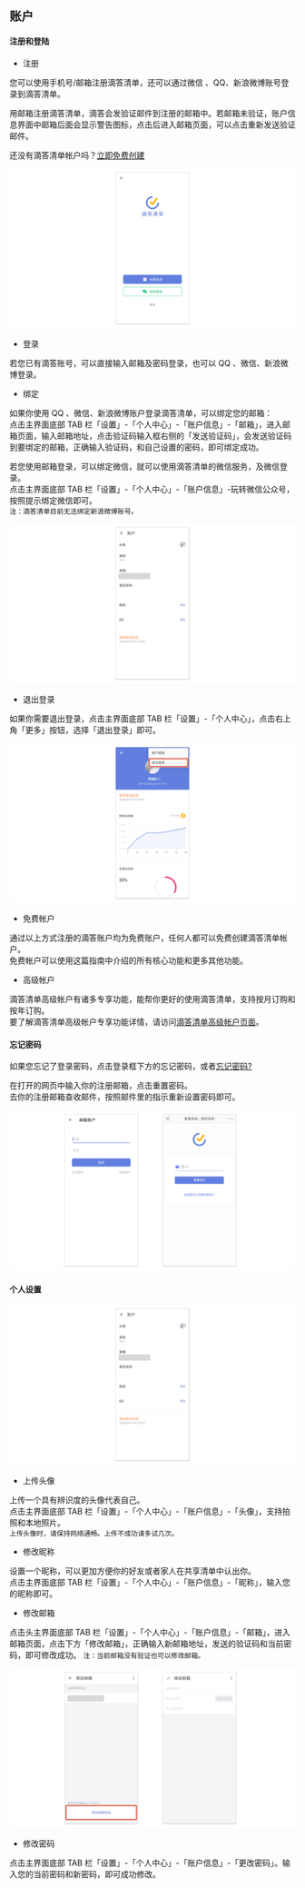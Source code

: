 ## 账户

#### 注册和登陆

* 注册

您可以使用手机号/邮箱注册滴答清单，还可以通过微信 、QQ、新浪微博账号登录到滴答清单。

用邮箱注册滴答清单，滴答会发验证邮件到注册的邮箱中。若邮箱未验证，账户信息界面中邮箱后面会显示警告图标，点击后进入邮箱页面，可以点击重新发送验证邮件。

还没有滴答清单帐户吗？[立即免费创建](https://dida365.com/signup)

![](../images/android/sign.png)

* 登录

若您已有滴答账号，可以直接输入邮箱及密码登录，也可以 QQ 、微信、新浪微博登录。

* 绑定

如果你使用 QQ 、微信、新浪微博账户登录滴答清单，可以绑定您的邮箱： <br>点击主界面底部 TAB 栏「设置」-「个人中心」-「账户信息」-「邮箱」，进入邮箱页面，输入邮箱地址，点击验证码输入框右侧的「发送验证码」，会发送验证码到要绑定的邮箱，正确输入验证码，和自己设置的密码，即可绑定成功。

若您使用邮箱登录，可以绑定微信，就可以使用滴答清单的微信服务，及微信登录。 <br>点击主界面底部 TAB 栏「设置」-「个人中心」-「账户信息」-玩转微信公众号，按照提示绑定微信即可。 <br>`注：滴答清单目前无法绑定新浪微博账号。`

![](../images/android/Binding20information.png)

* 退出登录

如果你需要退出登录，点击主界面底部 TAB 栏「设置」-「个人中心」，点击右上角「更多」按钮，选择「退出登录」即可。

![](../images/android/signout.png)

* 免费帐户

通过以上方式注册的滴答账户均为免费账户，任何人都可以免费创建滴答清单帐户。 <br >免费帐户可以使用这篇指南中介绍的所有核心功能和更多其他功能。

* 高级帐户

滴答清单高级帐户有诸多专享功能，能帮你更好的使用滴答清单，支持按月订购和按年订购。 <br >要了解滴答清单高级帐户专享功能详情，请访问[滴答清单高级帐户页面](https://www.dida365.com/about/upgrade)。

#### 忘记密码

如果您忘记了登录密码，点击登录框下方的忘记密码，或者[忘记密码?](https://www.dida365.com/sign/requestRestPassword)

在打开的网页中输入你的注册邮箱，点击重置密码。 <br >去你的注册邮箱查收邮件，按照邮件里的指示重新设置密码即可。

![](../images/android/forget20password.png)

#### 个人设置

![](../images/android/Binding20information.png)

* 上传头像

上传一个具有辨识度的头像代表自己。 <br>点击主界面底部 TAB 栏「设置」-「个人中心」-「账户信息」-「头像」，支持拍照和本地照片。 <br >`上传头像时，请保持网络通畅。上传不成功请多试几次。`

* 修改昵称

设置一个昵称，可以更加方便你的好友或者家人在共享清单中认出你。 <br>点击主界面底部 TAB 栏「设置」-「个人中心」-「账户信息」-「昵称」，输入您的昵称即可。

* 修改邮箱

点击头主界面底部 TAB 栏「设置」-「个人中心」-「账户信息」-「邮箱」，进入邮箱页面，点击下方「修改邮箱」，正确输入新邮箱地址，发送的验证码和当前密码，即可修改成功。 `注：当前邮箱没有验证也可以修改邮箱。`

![](../images/android/change20email.png)

* 修改密码

点击主界面底部 TAB 栏「设置」-「个人中心」-「账户信息」-「更改密码」。输入您的当前密码和新密码，即可成功修改。

